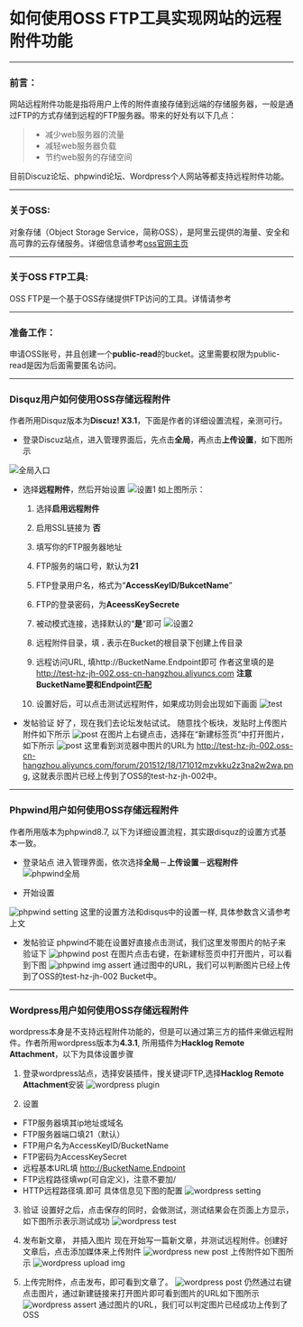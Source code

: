 # 如何使用OSS FTP工具实现网站的远程附件功能

------
### 前言：

网站远程附件功能是指将用户上传的附件直接存储到远端的存储服务器，一般是通过FTP的方式存储到远程的FTP服务器。带来的好处有以下几点：
> * 减少web服务器的流量 
> * 减轻web服务器负载
> * 节约web服务的存储空间

目前Discuz论坛、phpwind论坛、Wordpress个人网站等都支持远程附件功能。

----------

### 关于OSS:
对象存储（Object Storage Service，简称OSS），是阿里云提供的海量、安全和高可靠的云存储服务。详细信息请参考[oss官网主页](http://www.aliyun.com/product/oss/ "http://www.aliyun.com/product/oss/")

----------

### 关于OSS FTP工具:
OSS FTP是一个基于OSS存储提供FTP访问的工具。详情请参考


----------


### 准备工作：
申请OSS账号，并且创建一个**public-read**的bucket。这里需要权限为public-read是因为后面需要匿名访问。

----------

### Disquz用户如何使用OSS存储远程附件
作者所用Disquz版本为**Discuz! X3.1**，下面是作者的详细设置流程，亲测可行。



*  登录Discuz站点，进入管理界面后，先点击**全局**，再点击**上传设置**，如下图所示
   
![全局入口](http://test-hz-jh-002.oss-cn-hangzhou.aliyuncs.com/disquz-main.png)

*  选择**远程附件**，然后开始设置
![设置1](http://test-hz-jh-002.oss-cn-hangzhou.aliyuncs.com/disquz-setting-1.png)
如上图所示：

    1.  选择**启用远程附件**
    
    2.  启用SSL链接为 **否**
    
    3.  填写你的FTP服务器地址
    
    4.  FTP服务的端口号，默认为**21**
    
    5.  FTP登录用户名，格式为“**AccessKeyID/BukcetName**”
    
    6.  FTP的登录密码，为**AceessKeySecrete**
    
    7.  被动模式连接，选择默认的“**是**“即可
    ![设置2](http://test-hz-jh-002.oss-cn-hangzhou.aliyuncs.com/disquz-setting-2.png)
    8.  远程附件目录，填 **.** 表示在Bucket的根目录下创建上传目录
    9.  远程访问URL, 填http://BucketName.Endpoint即可
        作者这里填的是 http://test-hz-jh-002.oss-cn-hangzhou.aliyuncs.com
        **注意BucketName要和Endpoint匹配**
    10. 设置好后，可以点击测试远程附件，如果成功则会出现如下画面
    ![test](http://test-hz-jh-002.oss-cn-hangzhou.aliyuncs.com/disquz-test.png)

*  发帖验证
好了，现在我们去论坛发帖试试。
随意找个板块，发贴时上传图片附件如下所示
![post](http://test-hz-jh-002.oss-cn-hangzhou.aliyuncs.com/disquz-post.png)
在图片上右键点击，选择在“新建标签页”中打开图片，如下所示
![post](http://test-hz-jh-002.oss-cn-hangzhou.aliyuncs.com/disquz-img-assert.png)
这里看到浏览器中图片的URL为 http://test-hz-jh-002.oss-cn-hangzhou.aliyuncs.com/forum/201512/18/171012mzvkku2z3na2w2wa.png, 这就表示图片已经上传到了OSS的test-hz-jh-002中。

----------


### Phpwind用户如何使用OSS存储远程附件
作者所用版本为phpwind8.7, 以下为详细设置流程，其实跟disquz的设置方式基本一致。

*  登录站点
进入管理界面，依次选择**全局**－**上传设置**－**远程附件**
![phpwind全局](http://test-hz-jh-002.oss-cn-hangzhou.aliyuncs.com/phpwind-main.png)

*  开始设置

![phpwind setting](http://test-hz-jh-002.oss-cn-hangzhou.aliyuncs.com/phpwind-setting.png)
这里的设置方法和disqus中的设置一样, 具体参数含义请参考上文

*  发帖验证
phpwind不能在设置好直接点击测试，我们这里发带图片的帖子来验证下
![phpwind post](http://test-hz-jh-002.oss-cn-hangzhou.aliyuncs.com/phpwind-post.png)
在图片点击右键，在新建标签页中打开图片，可以看到下图
![phpwind img assert](http://test-hz-jh-002.oss-cn-hangzhou.aliyuncs.com/phpwind-img-assert.png)
通过图中的URL，我们可以判断图片已经上传到了OSS的test-hz-jh-002 Bucket中。

----------


### Wordpress用户如何使用OSS存储远程附件
wordpress本身是不支持远程附件功能的，但是可以通过第三方的插件来做远程附件。作者所用wordpress版本为**4.3.1**, 所用插件为**Hacklog Remote Attachment**，以下为具体设置步骤

1.  登录wordpress站点，选择安装插件，搜关键词FTP,选择**Hacklog Remote Attachment**安装
![wordpress plugin](http://test-hz-jh-002.oss-cn-hangzhou.aliyuncs.com/wordpress-plugin.png)

2.  设置

*   FTP服务器填其ip地址或域名
*   FTP服务器端口填21（默认）
*   FTP用户名为AccessKeyID/BucketName
*   FTP密码为AccessKeySecret
*   远程基本URL填 http://BucketName.Endpoint
*   FTP远程路径填wp(可自定义)，注意不要加/
*   HTTP远程路径填.即可
具体信息见下图的配置
![wordpress setting](http://test-hz-jh-002.oss-cn-hangzhou.aliyuncs.com/wordpress-setting.png)
3.  验证
设置好之后，点击保存的同时，会做测试，测试结果会在页面上方显示，如下图所示表示测试成功
![wordpress test](http://test-hz-jh-002.oss-cn-hangzhou.aliyuncs.com/wordpress-save-and-test.png)

4.  发布新文章， 并插入图片
现在开始写一篇新文章，并测试远程附件。创建好文章后，点击添加媒体来上传附件
![wordpress new post](http://test-hz-jh-002.oss-cn-hangzhou.aliyuncs.com/wordpress-new-post.png)
上传附件如下图所示
![wordpress upload img](http://test-hz-jh-002.oss-cn-hangzhou.aliyuncs.com/wordpress-upload-img.png)
5. 上传完附件，点击发布，即可看到文章了。
![wordpress post](http://test-hz-jh-002.oss-cn-hangzhou.aliyuncs.com/wordpress-post.png)
仍然通过右键点击图片，通过新建链接来打开图片即可看到图片的URL如下图所示
![wordpress assert](http://test-hz-jh-002.oss-cn-hangzhou.aliyuncs.com/wordpress-img-assert.png)
通过图片的URL，我们可以判定图片已经成功上传到了OSS